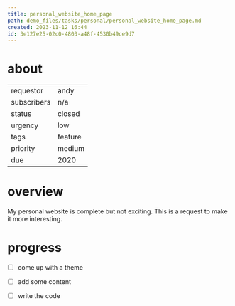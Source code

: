 ```yaml
---
title: personal_website_home_page
path: demo_files/tasks/personal/personal_website_home_page.md
created: 2023-11-12 16:44
id: 3e127e25-02c0-4803-a48f-4530b49ce9d7
---
```


# about

|             |         |
| ----------- | ------- |
| requestor   | andy    |
| subscribers | n/a     |
| status      | closed  |
| urgency     | low     |
| tags        | feature |
| priority    | medium  |
| due         | 2020    |

# overview

My personal website is complete but not exciting. This is a request to make it more interesting.

# progress

- [ ] come up with a theme

- [ ] add some content

- [ ] write the code
